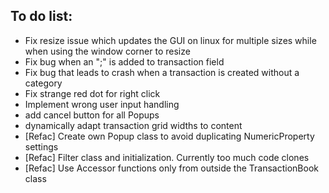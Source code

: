 ## To do list:
* Fix resize issue which updates the GUI on linux for multiple sizes while when using the window corner to resize
* Fix bug when an ";" is added to transaction field
* Fix bug that leads to crash when a transaction is created without a category
* Fix strange red dot for right click
* Implement wrong user input handling
* add cancel button for all Popups
* dynamically adapt transaction grid widths to content
* [Refac] Create own Popup class to avoid duplicating NumericProperty settings
* [Refac] Filter class and initialization. Currently too much code clones
* [Refac] Use Accessor functions only from outside the TransactionBook class



